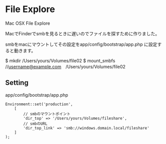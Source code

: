 File Explore
=========

Mac OSX File Explore

MacでFinderでsmbを見るときに遅いのでファイルを探すために作りました。

smbをmacにマウントしてその設定をapp/config/bootstrap/app.php
に設定すると動きます。

$ mkdir /Users/yours/Volumes/file02
$ mount_smbfs //username@example.com　/Users/yours/Volumes/file02

Setting
--------

app/config/bootstrap/app.php

    Environment::set('production',
        [
            // smbのマウントポイント
            'dir_top' => '/Users/yours/Volumes/fileshare',
            // smbのURL
            'dir_top_link' => 'smb://windows.domain.local/fileshare'
        ]
    );
